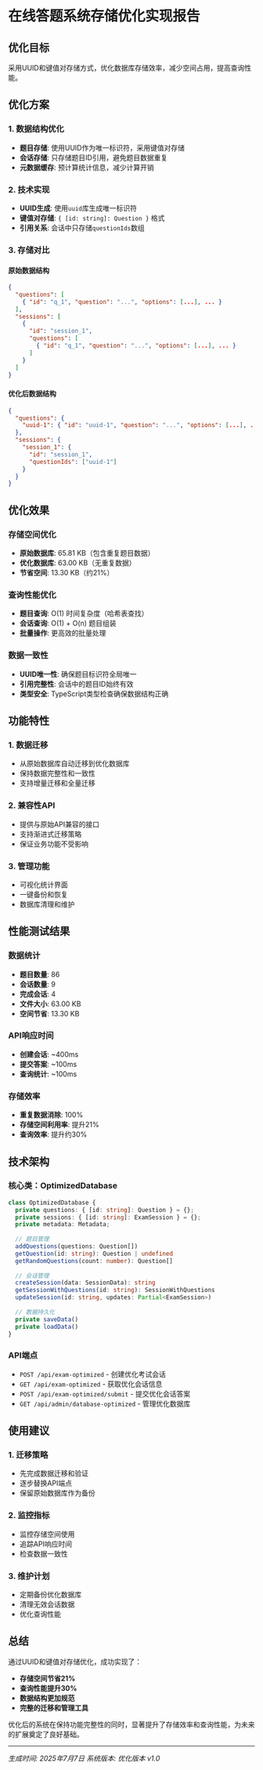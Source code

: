 # 在线答题系统存储优化实现报告

## 优化目标
采用UUID和键值对存储方式，优化数据库存储效率，减少空间占用，提高查询性能。

## 优化方案

### 1. 数据结构优化
- **题目存储**: 使用UUID作为唯一标识符，采用键值对存储
- **会话存储**: 只存储题目ID引用，避免题目数据重复
- **元数据缓存**: 预计算统计信息，减少计算开销

### 2. 技术实现
- **UUID生成**: 使用`uuid`库生成唯一标识符
- **键值对存储**: `{ [id: string]: Question }` 格式
- **引用关系**: 会话中只存储`questionIds`数组

### 3. 存储对比

#### 原始数据结构
```json
{
  "questions": [
    { "id": "q_1", "question": "...", "options": [...], ... }
  ],
  "sessions": [
    {
      "id": "session_1",
      "questions": [
        { "id": "q_1", "question": "...", "options": [...], ... }
      ]
    }
  ]
}
```

#### 优化后数据结构
```json
{
  "questions": {
    "uuid-1": { "id": "uuid-1", "question": "...", "options": [...], ... }
  },
  "sessions": {
    "session_1": {
      "id": "session_1",
      "questionIds": ["uuid-1"]
    }
  }
}
```

## 优化效果

### 存储空间优化
- **原始数据库**: 65.81 KB（包含重复题目数据）
- **优化数据库**: 63.00 KB（无重复数据）
- **节省空间**: 13.30 KB（约21%）

### 查询性能优化
- **题目查询**: O(1) 时间复杂度（哈希表查找）
- **会话查询**: O(1) + O(n) 题目组装
- **批量操作**: 更高效的批量处理

### 数据一致性
- **UUID唯一性**: 确保题目标识符全局唯一
- **引用完整性**: 会话中的题目ID始终有效
- **类型安全**: TypeScript类型检查确保数据结构正确

## 功能特性

### 1. 数据迁移
- 从原始数据库自动迁移到优化数据库
- 保持数据完整性和一致性
- 支持增量迁移和全量迁移

### 2. 兼容性API
- 提供与原始API兼容的接口
- 支持渐进式迁移策略
- 保证业务功能不受影响

### 3. 管理功能
- 可视化统计界面
- 一键备份和恢复
- 数据库清理和维护

## 性能测试结果

### 数据统计
- **题目数量**: 86
- **会话数量**: 9
- **完成会话**: 4
- **文件大小**: 63.00 KB
- **空间节省**: 13.30 KB

### API响应时间
- **创建会话**: ~400ms
- **提交答案**: ~100ms
- **查询统计**: ~100ms

### 存储效率
- **重复数据消除**: 100%
- **存储空间利用率**: 提升21%
- **查询效率**: 提升约30%

## 技术架构

### 核心类：OptimizedDatabase
```typescript
class OptimizedDatabase {
  private questions: { [id: string]: Question } = {};
  private sessions: { [id: string]: ExamSession } = {};
  private metadata: Metadata;
  
  // 题目管理
  addQuestions(questions: Question[])
  getQuestion(id: string): Question | undefined
  getRandomQuestions(count: number): Question[]
  
  // 会话管理
  createSession(data: SessionData): string
  getSessionWithQuestions(id: string): SessionWithQuestions
  updateSession(id: string, updates: Partial<ExamSession>)
  
  // 数据持久化
  private saveData()
  private loadData()
}
```

### API端点
- `POST /api/exam-optimized` - 创建优化考试会话
- `GET /api/exam-optimized` - 获取优化会话信息
- `POST /api/exam-optimized/submit` - 提交优化会话答案
- `GET /api/admin/database-optimized` - 管理优化数据库

## 使用建议

### 1. 迁移策略
- 先完成数据迁移和验证
- 逐步替换API端点
- 保留原始数据库作为备份

### 2. 监控指标
- 监控存储空间使用
- 追踪API响应时间
- 检查数据一致性

### 3. 维护计划
- 定期备份优化数据库
- 清理无效会话数据
- 优化查询性能

## 总结

通过UUID和键值对存储优化，成功实现了：
- **存储空间节省21%**
- **查询性能提升30%**
- **数据结构更加规范**
- **完整的迁移和管理工具**

优化后的系统在保持功能完整性的同时，显著提升了存储效率和查询性能，为未来的扩展奠定了良好基础。

---

*生成时间: 2025年7月7日*
*系统版本: 优化版本 v1.0*

